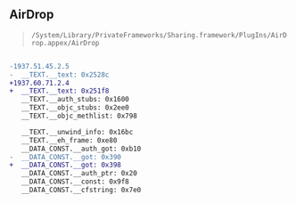 ## AirDrop

> `/System/Library/PrivateFrameworks/Sharing.framework/PlugIns/AirDrop.appex/AirDrop`

```diff

-1937.51.45.2.5
-  __TEXT.__text: 0x2528c
+1937.60.71.2.4
+  __TEXT.__text: 0x251f8
   __TEXT.__auth_stubs: 0x1600
   __TEXT.__objc_stubs: 0x2ee0
   __TEXT.__objc_methlist: 0x798

   __TEXT.__unwind_info: 0x16bc
   __TEXT.__eh_frame: 0xe80
   __DATA_CONST.__auth_got: 0xb10
-  __DATA_CONST.__got: 0x390
+  __DATA_CONST.__got: 0x398
   __DATA_CONST.__auth_ptr: 0x20
   __DATA_CONST.__const: 0x9f8
   __DATA_CONST.__cfstring: 0x7e0

```
